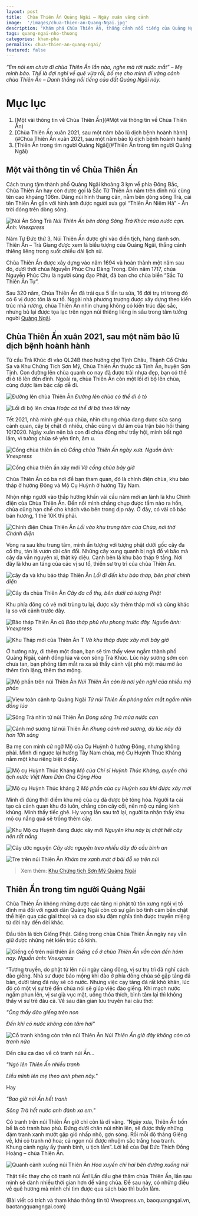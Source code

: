 ```yaml
---
layout: post
title:  Chùa Thiên Ấn Quảng Ngãi – Ngày xuân vãng cảnh
image:  '/images/chua-thien-an-Quang-Ngai.jpg'
description: "Khám phá Chùa Thiên Ấn, thắng cảnh nổi tiếng của Quảng Ngãi. Vãng cảnh chùa ngày xuân, nghe câu chuyện lưu truyền từ xa xưa về núi Thiên Ấn và ngôi chùa ở đây"
tags: quang-ngai-nho-thuong
categories: kham-pha
permalink: chua-thien-an-quang-ngai/
featured: false
---
```

_“Em nói em chưa đi chùa Thiên Ấn lần nào, nghe mà rớt nước mắt” – Mẹ mình bảo. Thế là đợi nghỉ về quê vừa rồi, bố mẹ cho mình đi vãng cảnh chùa Thiên Ấn – Danh thắng nổi tiếng của đất Quảng Ngãi này._

# Mục lục
1. [Một vài thông tin về Chùa Thiên Ấn](#Một vài thông tin về Chùa Thiên Ấn)
2. [Chùa Thiên Ấn xuân 2021, sau một năm bão lũ dịch bệnh hoành hành](#Chùa Thiên Ấn xuân 2021, sau một năm bão lũ dịch bệnh hoành hành)
3. [Thiên Ấn trong tim người Quảng Ngãi](#Thiên Ấn trong tim người Quảng Ngãi)

## Một vài thông tin về Chùa Thiên Ấn <a name=" Một vài thông tin về Chùa Thiên Ấn"></a>

Cách trung tâm thành phố Quảng Ngãi khoảng 3 km về phía Đông Bắc, Chùa Thiên Ấn hay còn được gọi là Sắc Tứ Thiên Ấn nằm trên đỉnh núi cùng tên cao khoảng 106m. Dáng núi hình thang cân, nằm bên dòng sông Trà, cái tên Thiên Ấn gắn với hình ảnh được người xưa gọi “Thiên Ấn Niêm Hà” - Ấn trời đóng trên dòng sông. 

![Núi Ấn Sông Trà](/images/nui-an-song-tra.png)
_Núi Thiên Ấn bên dòng Sông Trà Khúc mùa nước cạn. Ảnh: Vnexpress_

Năm Tự Đức thứ 3, Núi Thiên Ấn được ghi vào điển tịch, hàng danh sơn. Thiên Ấn – Trà Giang được xem là biểu tượng của Quảng Ngãi, thắng cảnh thiêng liêng trong suốt chiều dài lịch sử.

Chùa Thiên Ấn được xây dựng vào năm 1694 và hoàn thành một năm sau đó, dưới thời chúa Nguyễn Phúc Chu Đàng Trong. Đến năm 1717, chúa Nguyễn Phúc Chu là người sùng đạo Phật, đã ban cho chùa biển “Sắc Tứ Thiên Ấn Tự”.

Sau 320 năm, Chùa Thiên Ấn đã trải qua 5 lần tu sửa, 16 đời trụ trì trong đó có 6 vị được tôn là sư tổ. Ngoài nhà phương trượng được xây dựng theo kiến trúc nhà rường, chùa Thiên Ấn nhìn chung không có kiến trúc đặc sắc, nhưng bù lại được tọa lạc trên ngọn núi thiêng liêng in sâu trong tâm tưởng người [Quảng Ngãi](https://vegiang.com/tag/quang-ngai-nho-thuong).

## Chùa Thiên Ấn xuân 2021, sau một năm bão lũ dịch bệnh hoành hành <a name="Chùa Thiên Ấn xuân 2021, sau một năm bão lũ dịch bệnh hoành hành"></a>

Từ cầu Trà Khúc đi vào QL24B theo hướng chợ Tịnh Châu, Thành Cổ Châu Sa và Khu Chứng Tích Sơn Mỹ, Chùa Thiên Ấn thuộc xã Tịnh Ấn, huyện Sơn Tịnh. Con đường lên chùa quanh co nay đã được trải nhựa đẹp, bạn có thể đi ô tô lên đến đỉnh. Ngoài ra, chùa Thiên Ấn còn một lối đi bộ lên chùa, cũng được làm bậc cấp dễ đi.

![Đường lên chùa Thiên Ấn](/images/con-duong-len-chua-Thien-An-Quang-Ngai.JPG)
_Đường lên chùa có thể đi ô tô_

![Lối đi bộ lên chùa](/images/Loi-di-bo-nui-Thien-An-Quang-Ngai.JPG)
_Hoặc có thể đi bộ theo lối này_

Tết 2021, nhà mình ghé qua chùa, nhìn chung chùa đang được sửa sang cảnh quan, cây bị chặt đi nhiều, chắc cũng vì dư âm của trận bão hồi tháng 10/2020. Ngày xuân nên bà con đi chùa đông như trẩy hội, mình bất ngờ lắm, vì tưởng chùa sẽ yên tĩnh, âm u.

![Cổng chùa thiên ấn cũ](/images/cong-chua-thien-an-cu.jpg)
_Cổng chùa Thiên Ấn ngày xưa. Nguồn ảnh: Vnexpress_

![Cổng chùa thiên ấn xây mới](/images/cong-chua-Thien-An-Quang-Ngai-moi.JPG)
_Và cổng chùa bây giờ_

Chùa Thiên Ấn có ba nơi để bạn tham quan, đó là chính điện chùa, khu bảo tháp ở hướng Đông và Mộ Cụ Huỳnh ở hướng Tây Nam.

Nhộn nhịp người vào thắp hướng khấn vái cầu năm mới an lành là khu Chính điện của Chùa Thiên Ấn. Đến nổi mình chẳng chụp được tấm nào ra hồn, chùa cũng hạn chế cho khách vào bên trong dịp này. Ở đây, có vài cô bác bán hương, 1 thẻ 10K thì phải.

![Chính điện Chùa Thiên Ấn](/images/Chua-Thien-An-ngay-tet.JPG)
_Lối vào khu trung tâm của Chùa, nơi thờ Chánh điện_

Vòng ra sau khu trung tâm, mình ấn tượng với tượng phật dưới gốc cây đa cổ thụ, tán lá vươn dài cân đối. Những cây xung quanh bị ngã đổ vì bão mà cây đa vẫn nguyên xi, thật kỳ diệu. Cạnh bên là khu bảo tháp 9 tầng. Nơi đây là khu an táng của các vị sư tổ, thiền sư trụ trì của chùa Thiên Ấn.

![cây đa và khu bảo tháp Thiên Ấn](/images/khuon-vien-chua-thien-an-Quang-Ngai.JPG)
_Lối đi đến khu bảo tháp, bên phải chính điện_

![Cây đa chùa Thiên Ấn](/images/goc-bo-de-chua-Thien-An-Quang-Ngai.JPG)
_Cây đa cổ thụ, bên dưới có tượng Phật_

Khu phía đông có vẻ mới trùng tu lại, được xây thêm tháp mới và cũng khác lạ so với cảnh trước đây.

![Bảo tháp Thiên Ấn cũ](/images/thap-chua-thien-an-Quang-Ngai-cu.jpg)
_Bảo tháp phủ rêu phong trước đây. Nguồn ảnh: Vnexpress_

![Khu Tháp mới của Thiên Ấn T](/images/bao-thap-chua-Thien-An-Quang-Ngai.JPG)
_Và khu tháp được xây mới bây giờ_

Ở hướng này, đi thêm một đoạn, bạn sẽ tìm thấy view ngắm thành phố Quảng Ngãi, cánh đồng lúa và con sông Trà Khúc. Lúc này sương sớm còn chưa tan, bạn phóng tầm mắt ra xa sẽ thấy cảnh vật phủ một màu mờ ảo thêm tĩnh lặng, thêm thơ mộng.

![Mộ phần trên núi Thiên Ấn](/images/khu-mo-tren-nui-Thien-An-Quang-Ngai.JPG)
_Núi Thiên Ân còn là nơi yên nghỉ của nhiều mộ phần_

![View toàn cảnh tp Quảng Ngãi](/images/nhin-tu-chua-Thien-An-Quang-Ngai.JPG)
_Từ núi Thiên Ấn phóng tầm mắt ngắm nhìn đồng lúa_

![Sông Trà nhìn từ núi Thiên Ấn](/images/nhin-tu-chua-Thien-An-Quang-Ngai1.JPG)
_Dòng sông Trà mùa nước cạn_

![Cảnh mờ sương từ núi Thiên Ấn](/images/view-nhin-tu-chua-thien-an-Quang-Ngai.JPG)
_Khung cảnh mờ sương, dù lúc này đã hơn 10h sáng_

Ba mẹ con mình cứ ngỡ Mộ của Cụ Huỳnh ở hướng Đông, nhưng không phải. Mình đi ngược lại hướng Tây Nam chùa, mộ Cụ Huỳnh Thúc Kháng nằm một khu riêng biệt ở đấy.

![Mộ cụ Huỳnh Thúc Kháng](/images/Mo-cu-huynh-thuc-khang-3.JPG)
_Mộ của Chí sĩ Huỳnh Thúc Kháng, quyền chủ tịch nước Việt Nam Dân Chủ Cộng Hòa_

![Mộ cụ Huỳnh Thúc kháng 2](/images/mo-cu-huynh-thuc-khang-Quang-Ngai2.JPG)
_Mộ phần của cụ Huỳnh sau khi được xây mới_

Mình đi đúng thời điểm khu mộ của cụ đã được bê tông hóa. Người ta cải tạo cả cảnh quan khu đó luôn, chẳng còn cây cối, nên mộ cụ nắng kinh khủng. Mình thấy tiếc ghê. Hy vọng lần sau trở lại, người ta nhận thấy khu mộ cụ nắng quá sẽ trồng thêm cây.

![Khu Mộ cụ Huỳnh đang được xây mới](/images/Mo-cu-Huynh-Thuc-Khang-Quang-Ngai.JPG)
_Nguyên khu này bị chặt hết cây nên rất nắng_

![Cây ước nguyện](/images/cay-uoc-nguyen-Chua-Thien-An.JPG)
_Cây ước nguyện treo nhiều dây đỏ cầu bình an_

![Tre trên núi Thiên Ân](/images/tre-tren-nui-Thien-An.JPG)
_Khóm tre xanh mát ở bãi đỗ xe trên núi_

> Xem thêm: [Khu Chứng tích Sơn Mỹ Quảng Ngãi](https://vegiang.com/khu-chung-tich-son-my-quang-ngai/)

## Thiên Ấn trong tim người Quảng Ngãi <a name="Thiên Ấn trong tim người Quảng Ngãi"></a>

Chùa Thiên Ấn không những được các tăng ni phật tử tôn xưng ngôi vị tổ đình mà đối với người dân Quảng Ngãi còn có sự gắn bó tình cảm bền chặt thể hiện qua các giai thoại và ca dao sâu đậm nghĩa tình được truyền miệng từ đời này đến đời khác.

Đầu tiên là tích Giếng Phật. Giếng trong chùa Chùa Thiên Ấn ngày nay vẫn giữ được những nét kiến trúc cổ kính.

![Giếng cổ trên núi thiên ấn](/images/gieng-co-chua-Thien-An-Quang-Ngai.jpg)
_Giếng cổ ở chùa Thiên Ấn vẫn còn đến hôm nay. Nguồn ảnh: Vnexpress_

“Tương truyền, do phật tử lên núi ngày càng đông, vị sư trụ trì đã nghĩ cách đào giếng. Nhà sư được báo mộng khi đào ở phía đông chùa sẽ gặp tảng đá bàn, dưới tảng đá này sẽ có nước. Nhưng việc cạy tảng đá rất khó khăn, lúc đó có một vị sự trẻ đến chùa nói sẽ giúp việc đào giếng. Khi mạch nước ngầm phun lên, vị sư già vục mặt, uống thỏa thích, bình tâm lại thì không thấy vì sư trẻ đâu cả. Về sau dân gian lưu truyền hai câu thơ: 

_"Ông thầy đào giếng trên non_

_Đến khi có nước không còn tăm hơi"_

![Cổ tranh không còn trên núi Thiên Ấn](/images/cay-co-nui-Thien-An-Quang-Ngai.JPG)
_Núi Thiên Ấn giờ đây không còn cỏ tranh nữa_

Đến câu ca dao về cỏ tranh núi Ấn…

_"Ngó lên Thiên Ấn nhiều tranh_

_Liều mình lén mẹ theo anh phen này."_

Hay 

_"Bao giờ núi Ấn hết tranh_

_Sông Trà hết nước anh đành xa em."_

Cỏ tranh trên núi Thiên Ấn giờ chỉ còn là dĩ vãng. “Ngày xưa, Thiên Ấn bốn bề là cỏ tranh bao phủ. Đứng dưới chân núi nhìn lên, sẽ được thấy những đám tranh xanh mướt gặp gió nhấp nhô, gợn sóng. Rồi mỗi độ tháng Giêng về, khi cỏ tranh nở hoa; cả ngọn núi được nhuộm sắc trắng hoa tranh. Khung cảnh ngày ấy thanh bình, u tịch lắm”. Lời kể của Đại Đức Thích Đồng Hoàng – chùa Thiên Ấn.

![Quanh cảnh xuống núi Thiên Ấn](/images/phong-canh-duong-xuong-nui-Thien-An.JPG)
_Hoa xuyến chi hai bên đường xuống núi_

Thật tiếc thay cho cỏ tranh núi Ấn! Lần đầu ghé thăm chùa Thiên Ấn, lần sau mình sẽ dành nhiều thời gian hơn để vãng chùa. Để sau này, có những điều về quê hương mà mình chỉ tìm được qua sách báo thì buồn lắm.

(Bài viết có trích và tham khảo thông tin từ Vnexpress.vn, baoquangngai.vn, baotangquangngai.com)

